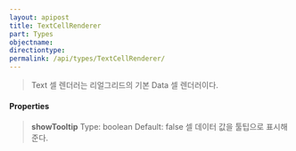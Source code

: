 ```yaml
---
layout: apipost
title: TextCellRenderer
part: Types
objectname: 
directiontype: 
permalink: /api/types/TextCellRenderer/
---
```



> Text 셀 렌더러는 리얼그리드의 기본 Data 셀 렌더러이다.

#### Properties

> **showTooltip**
> Type: boolean
> Default: false
> 셀 데이터 값을 툴팁으로 표시해준다. 


